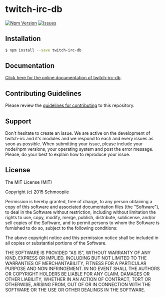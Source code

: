 # twitch-irc-db
[![Npm Version](http://img.shields.io/npm/v/twitch-irc-db.svg?style=flat)](https://www.npmjs.org/package/twitch-irc-db) [![Issues](http://img.shields.io/github/issues/twitch-irc/twitch-irc-db.svg?style=flat)](https://github.com/twitch-irc/twitch-irc-db/issues)

## Installation

```bash
$ npm install --save twitch-irc-db
```

## Documentation

[Click here for the online documentation of twitch-irc-db](http://www.twitch-irc.com/docs/twitch-irc/index.php/Modules/Database/Configuration).

## Contributing Guidelines

Please review the [guidelines for contributing](https://github.com/twitch-irc/twitch-irc-db/blob/master/CONTRIBUTING.md) to this repository.

## Support

Don't hesitate to create an issue. We are active on the development of twitch-irc and it's modules and we respond to each and every issues as soon as possible. When submitting your issue, please include your node/npm versions, your operating system and post the error message. Please, do your best to explain how to reproduce your issue.

## License

The MIT License (MIT)

Copyright (c) 2015 Schmoopiie

Permission is hereby granted, free of charge, to any person obtaining a copy
of this software and associated documentation files (the "Software"), to deal
in the Software without restriction, including without limitation the rights
to use, copy, modify, merge, publish, distribute, sublicense, and/or sell
copies of the Software, and to permit persons to whom the Software is
furnished to do so, subject to the following conditions:

The above copyright notice and this permission notice shall be included in
all copies or substantial portions of the Software.

THE SOFTWARE IS PROVIDED "AS IS", WITHOUT WARRANTY OF ANY KIND, EXPRESS OR
IMPLIED, INCLUDING BUT NOT LIMITED TO THE WARRANTIES OF MERCHANTABILITY,
FITNESS FOR A PARTICULAR PURPOSE AND NON INFRINGEMENT. IN NO EVENT SHALL THE
AUTHORS OR COPYRIGHT HOLDERS BE LIABLE FOR ANY CLAIM, DAMAGES OR OTHER
LIABILITY, WHETHER IN AN ACTION OF CONTRACT, TORT OR OTHERWISE, ARISING FROM,
OUT OF OR IN CONNECTION WITH THE SOFTWARE OR THE USE OR OTHER DEALINGS IN
THE SOFTWARE.

